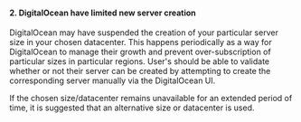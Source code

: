 #### 2. DigitalOcean have limited new server creation

DigitalOcean may have suspended the creation of your particular server size in your chosen datacenter. This happens periodically as a way for DigitalOcean to manage their growth and prevent over-subscription of particular sizes in particular regions. 
User's should be able to validate whether or not their server can be created by attempting to create the corresponding server manually via the DigitalOcean UI. 

If the chosen size/datacenter remains unavailable for an extended period of time, it is suggested that an alternative size or datacenter is used.

